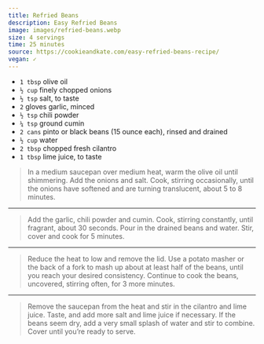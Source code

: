 ```yaml
---
title: Refried Beans
description: Easy Refried Beans
image: images/refried-beans.webp
size: 4 servings
time: 25 minutes
source: https://cookieandkate.com/easy-refried-beans-recipe/
vegan: ✓
---
```


* `1 tbsp` olive oil
* `½ cup` finely chopped onions
* `½ tsp` salt, to taste
* `2` gloves garlic, minced
* `½ tsp` chili powder
* `¼ tsp` ground cumin
* `2 cans` pinto or black beans (15 ounce each), rinsed and drained
* `½ cup` water
* `2 tbsp` chopped fresh cilantro
* `1 tbsp` lime juice, to taste

> In a medium saucepan over medium heat, warm the olive oil until shimmering. Add the onions and salt. Cook, stirring occasionally, until the onions have softened and are turning translucent, about 5 to 8 minutes.

---

> Add the garlic, chili powder and cumin. Cook, stirring constantly, until fragrant, about 30 seconds. Pour in the drained beans and water. Stir, cover and cook for 5 minutes.

---

> Reduce the heat to low and remove the lid. Use a potato masher or the back of a fork to mash up about at least half of the beans, until you reach your desired consistency. Continue to cook the beans, uncovered, stirring often, for 3 more minutes.

---

> Remove the saucepan from the heat and stir in the cilantro and lime juice. Taste, and add more salt and lime juice if necessary. If the beans seem dry, add a very small splash of water and stir to combine. Cover until you’re ready to serve.

